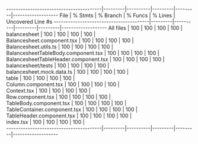 ----------------------------------------|---------|----------|---------|---------|-------------------
File                                    | % Stmts | % Branch | % Funcs | % Lines | Uncovered Line #s 
----------------------------------------|---------|----------|---------|---------|-------------------
All files                               |     100 |      100 |     100 |     100 |                   
 balancesheet                           |     100 |      100 |     100 |     100 |                   
  Balancesheet.component.tsx            |     100 |      100 |     100 |     100 |                   
  Balancesheet.utils.ts                 |     100 |      100 |     100 |     100 |                   
  BalancesheetTableBody.component.tsx   |     100 |      100 |     100 |     100 |                   
  BalancesheetTableHeader.component.tsx |     100 |      100 |     100 |     100 |                   
 balancesheet/tests                     |     100 |      100 |     100 |     100 |                   
  balancesheet.mock.data.ts             |     100 |      100 |     100 |     100 |                   
 table                                  |     100 |      100 |     100 |     100 |                   
  Column.component.tsx                  |     100 |      100 |     100 |     100 |                   
  Context.tsx                           |     100 |      100 |     100 |     100 |                   
  Row.component.tsx                     |     100 |      100 |     100 |     100 |                   
  TableBody.component.tsx               |     100 |      100 |     100 |     100 |                   
  TableContainer.component.tsx          |     100 |      100 |     100 |     100 |                   
  TableHeader.component.tsx             |     100 |      100 |     100 |     100 |                   
  index.tsx                             |     100 |      100 |     100 |     100 |                   
----------------------------------------|---------|----------|---------|---------|-------------------
